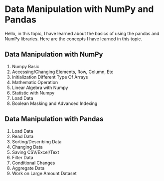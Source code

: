 # Data Manipulation with NumPy and Pandas

Hello, in this topic, I have learned about the basics of using the pandas and NumPy libraries. Here are the concepts I have learned in this topic.

## Data Manipulation with NumPy

1. Numpy Basic
2. Accessing/Changing Elements, Row, Column, Etc
3. Initialization Different Type Of Arrays
4. Mathematic Operation
5. Linear Algebra with Numpy
6. Statistic with Numpy
7. Load Data
8. Boolean Masking and Advanced Indexing

## Data Manipulation with Pandas

1. Load Data
2. Read Data
3. Sorting/Describing Data
4. Changing Data
5. Saving CSV/Excel/Text
6. Filter Data
7. Conditional Changes
8. Aggregate Data
9. Work on Large Amount Dataset
